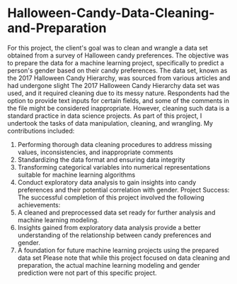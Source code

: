 # Halloween-Candy-Data-Cleaning-and-Preparation
For this project, the client's goal was to clean and wrangle a data set obtained from a survey of Halloween candy preferences. The objective was to prepare the data for a machine learning project, specifically to predict a person's gender based on their candy preferences. The data set, known as the 2017 Halloween Candy Hierarchy, was sourced from various articles and had undergone slight 
The 2017 Halloween Candy Hierarchy data set was used, and it required cleaning due to its messy nature. Respondents had the option to provide text inputs for certain fields, and some of the comments in the file might be considered inappropriate. However, cleaning such data is a standard practice in data science projects.
As part of this project, I undertook the tasks of data manipulation, cleaning, and wrangling. My contributions included:
1. Performing thorough data cleaning procedures to address missing values, inconsistencies, and inappropriate comments
2. Standardizing the data format and ensuring data integrity
3. Transforming categorical variables into numerical representations suitable for machine learning algorithms
4. Conduct exploratory data analysis to gain insights into candy preferences and their potential correlation with gender.
Project Success:
The successful completion of this project involved the following achievements:
1. A cleaned and preprocessed data set ready for further analysis and machine learning modeling.
2. Insights gained from exploratory data analysis provide a better understanding of the relationship between candy preferences and gender.
3. A foundation for future machine learning projects using the prepared data set
Please note that while this project focused on data cleaning and preparation, the actual machine learning modeling and gender prediction were not part of this specific project.
